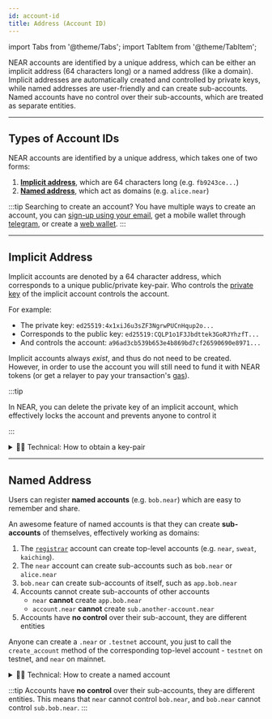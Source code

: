 ```yaml
---
id: account-id
title: Address (Account ID)
---
```


import Tabs from '@theme/Tabs';
import TabItem from '@theme/TabItem';

NEAR accounts are identified by a unique address, which can be either an implicit address (64 characters long) or a named address (like a domain). Implicit addresses are automatically created and controlled by private keys, while named addresses are user-friendly and can create sub-accounts. Named accounts have no control over their sub-accounts, which are treated as separate entities.

--- 

## Types of Account IDs

NEAR accounts are identified by a unique address, which takes one of two forms:
1. [**Implicit address**](#implicit-address), which are 64 characters long (e.g. `fb9243ce...`)
2. [**Named address**](#named-address), which act as domains (e.g. `alice.near`)

:::tip Searching to create an account?
You have multiple ways to create an account, you can [sign-up using your email](https://dev.near.org/signup), get a mobile wallet through [telegram](https://web.telegram.org/k/#@herewalletbot), or create a [web wallet](https://wallet.meteorwallet.app/wallet).
:::

---

## Implicit Address
Implicit accounts are denoted by a 64 character address, which corresponds to a unique public/private key-pair. Who controls the [private key](./access-keys.md) of the implicit account controls the account.

For example:
- The private key: `ed25519:4x1xiJ6u3sZF3NgrwPUCnHqup2o...`
- Corresponds to the public key: `ed25519:CQLP1o1F3Jbdttek3GoRJYhzfT...`
- And controls the account: `a96ad3cb539b653e4b869bd7cf26590690e8971...`

Implicit accounts always *exist*, and thus do not need to be created. However, in order to use the account you will still need to fund it with NEAR tokens (or get a relayer to pay your transaction's [gas](./gas.md)).

:::tip

In NEAR, you can delete the private key of an implicit account, which effectively locks the account and prevents anyone to control it

:::

<details>

<summary> 🧑‍💻 Technical: How to obtain a key-pair  </summary>

The simplest way to obtain a public / private key that represents an account is using the [NEAR CLI](../tools/cli.md)

```bash
near account create-account fund-later use-auto-generation save-to-folder ~/.near-credentials/implicit

# The file "~/.near-credentials/implicit/8bca86065be487de45e795b2c3154fe834d53ffa07e0a44f29e76a2a5f075df8.json" was saved successfully

# Here is your console command if you need to script it or re-run:
#     near account create-account fund-later use-auto-generation save-to-folder ~/.near-credentials/implicit
```

</details>

---

## Named Address
Users can register **named accounts** (e.g. `bob.near`) which are easy to remember and share.

An awesome feature of named accounts is that they can create **sub-accounts** of themselves, effectively working as domains:

1. The [`registrar`](https://nearblocks.io/address/registrar) account can create top-level accounts (e.g. `near`, `sweat`, `kaiching`).
2. The `near` account can create sub-accounts such as `bob.near` or `alice.near`
3. `bob.near` can create sub-accounts of itself, such as `app.bob.near`
4. Accounts cannot create sub-accounts of other accounts
    - `near` **cannot** create `app.bob.near`
    - `account.near` **cannot** create `sub.another-account.near`
5. Accounts have **no control** over their sub-account, they are different entities

Anyone can create a `.near` or `.testnet` account, you just to call the `create_account` method of the corresponding top-level account - `testnet` on testnet, and `near` on mainnet.

<details>

<summary> 🧑‍💻 Technical: How to create a named account  </summary>

Named accounts are created by calling the `create_account` method of the network's top-level account - `testnet` on testnet, and `near` on mainnet.

<Tabs groupId="cli-tabs">
  <TabItem value="short" label="Short">

  ```bash
  near call testnet create_account '{"new_account_id": "new-acc.testnet", "new_public_key": "ed25519:<data>"}' --deposit 0.00182 --accountId funding-account.testnet --networkId testnet
  ```
  </TabItem>

  <TabItem value="full" label="Full">

  ```bash
  near contract call-function as-transaction testnet create_account json-args '{"new_account_id": "new-acc.testnet", "new_public_key": "ed25519:<data>"}' prepaid-gas '100.0 Tgas' attached-deposit '0.00182 NEAR' sign-as funding-account.testnet network-config testnet sign-with-keychain send
  ```
  </TabItem>
</Tabs>

We abstract this process in the [NEAR CLI](../tools/cli.md) with the following command:

<Tabs groupId="cli-tabs">
  <TabItem value="short" label="Short">

  ```bash
  near create-account new-acc.testnet --useAccount funding-account.testnet --publicKey ed25519:<data>
  ```
  </TabItem>

  <TabItem value="full" label="Full">

  ```bash
  near account create-account fund-myself new-acc.testnet '1 NEAR' use-manually-provided-public-key ed25519:<data> sign-as funding-account.testnet network-config testnet sign-with-keychain send
  ```
  </TabItem>
</Tabs>

You can use the same command to create sub-accounts of an existing named account:

<Tabs groupId="cli-tabs">
  <TabItem value="short" label="Short">

  ```bash
  near create-account sub-acc.new-acc.testnet --useAccount new-acc.testnet
  ```
  </TabItem>

  <TabItem value="full" label="Full">

  ```bash
  near account create-account fund-myself sub-acc.new-acc.testnet '1 NEAR' autogenerate-new-keypair save-to-keychain sign-as new-acc.testnet network-config testnet sign-with-keychain send
  ```
  </TabItem>
</Tabs>

</details>

:::tip
Accounts have **no control** over their sub-accounts, they are different entities. This means that `near` cannot control `bob.near`, and `bob.near` cannot control `sub.bob.near`.
:::
